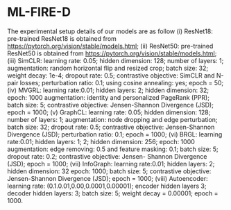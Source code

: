 # ML-FIRE-D
The experimental setup details of our models are as follow
(i) ResNet18: pre-trained ResNet18 is obtained from https://pytorch.org/vision/stable/models.html;
(ii) ResNet50: pre-trained ResNet50 is obtained from https://pytorch.org/vision/stable/models.html;
(iii) SimCLR: learning rate: 0.05; hidden dimension: 128; number of layers: 1; augmentation: random
horizontal flip and resized crop; batch size: 32; weight decay: 1e-4; dropout rate: 0.5; contrastive objective:
SimCLR and N-pair losses; perturbation ratio: 0.1; using cosine annealing: yes; epoch = 50;
(iv) MVGRL: learning rate:0.01; hidden layers: 2; hidden dimension: 32; epoch: 1000 augmentation: identity
and personalized PageRank (PPR); batch size: 5; contrastive objective: Jensen-Shannon Divergence
(JSD); epoch = 1000;
(v) GraphCL: learning rate: 0.05; hidden dimension: 128; number of layers: 1; augmentation: node dropping
and edge perturbation; batch size: 32; dropout rate: 0.5; contrastive objective: Jensen-Shannon Divergence
(JSD); perturbation ratio: 0.1; epoch = 1000;
(vi) BRGL: learning rate:0.01; hidden layers: 1; 2; hidden dimension: 256; epoch: 1000 augmentation: edge
removing: 0.5 and feature masking: 0.1; batch size: 5; dropout rate: 0.2; contrastive objective: Jensen-
Shannon Divergence (JSD); epoch = 1000;
(vii) InfoGraph: learning rate:0.01; hidden layers: 2; hidden dimension: 32 epoch: 1000; batch size: 5;
contrastive objective: Jensen-Shannon Divergence (JSD); epoch = 1000;
(viii) Autoencoder: learning rate: (0.1.0.01,0.00,0.0001,0.00001); encoder hidden layers 3; decoder hidden
layers: 3; batch size: 5; weight decay = 0.00001; epoch = 1000.
